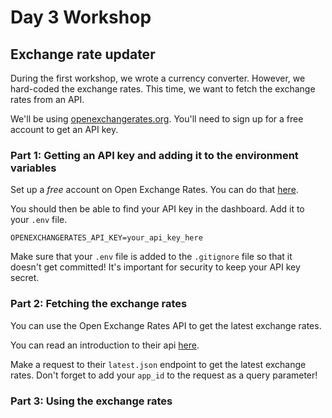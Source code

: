 # Day 3 Workshop

## Exchange rate updater

During the first workshop, we wrote a currency converter. However, we hard-coded the exchange rates. This time, we want to fetch the exchange rates from an API.

We'll be using [openexchangerates.org](https://openexchangerates.org/). You'll need to sign up for a free account to get an API key.

### Part 1: Getting an API key and adding it to the environment variables

Set up a _free_ account on Open Exchange Rates. You can do that [here](https://openexchangerates.org/signup/free).

You should then be able to find your API key in the dashboard. Add it to your `.env` file.

```
OPENEXCHANGERATES_API_KEY=your_api_key_here
```

Make sure that your `.env` file is added to the `.gitignore` file so that it doesn't get committed! It's important for security to keep your API key secret.

### Part 2: Fetching the exchange rates

You can use the Open Exchange Rates API to get the latest exchange rates.

You can read an introduction to their api [here](https://docs.openexchangerates.org/reference/api-introduction).

Make a request to their `latest.json` endpoint to get the latest exchange rates. Don't forget to add your `app_id` to the request as a query parameter!

### Part 3: Using the exchange rates
